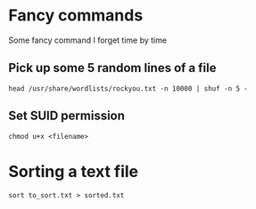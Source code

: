 # Fancy commands 

Some fancy command I forget time by time

## Pick up some 5 random lines of a file

```commandline
head /usr/share/wordlists/rockyou.txt -n 10000 | shuf -n 5 -
```

## Set SUID permission

```commandline
chmod u+x <filename>
```

# Sorting a text file

    sort to_sort.txt > sorted.txt

